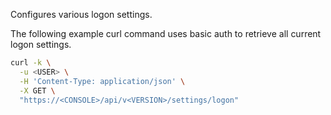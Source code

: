 Configures various logon settings.

The following example curl command uses basic auth to retrieve all current logon settings.

```bash
curl -k \
  -u <USER> \
  -H 'Content-Type: application/json' \
  -X GET \
  "https://<CONSOLE>/api/v<VERSION>/settings/logon"
```
